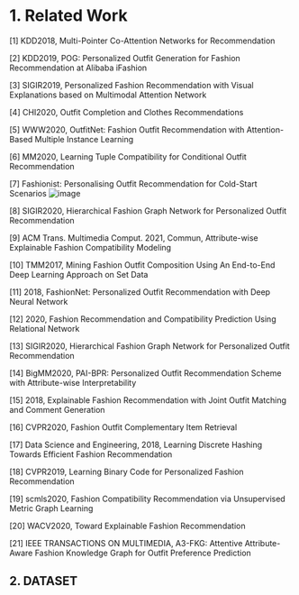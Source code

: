 # 1. Related Work

[1] KDD2018, Multi-Pointer Co-Attention Networks for Recommendation


[2] KDD2019, POG: Personalized Outfit Generation for Fashion Recommendation at Alibaba iFashion


[3] SIGIR2019, Personalized Fashion Recommendation with Visual Explanations based on Multimodal Attention Network


[4] CHI2020, Outfit Completion and Clothes Recommendations

[5] WWW2020, OutfitNet: Fashion Outfit Recommendation with Attention-Based Multiple Instance Learning


[6] MM2020, Learning Tuple Compatibility for Conditional Outfit Recommendation

[7] Fashionist: Personalising Outfit Recommendation for Cold-Start Scenarios
![image](https://user-images.githubusercontent.com/4979182/123954975-a5f08280-d9db-11eb-85f3-f996f36ab122.png)

[8] SIGIR2020, Hierarchical Fashion Graph Network for Personalized Outfit Recommendation

[9] ACM Trans. Multimedia Comput. 2021, Commun, Attribute-wise Explainable Fashion Compatibility Modeling

[10] TMM2017, Mining Fashion Outfit Composition Using An End-to-End Deep Learning Approach on Set Data


[11] 2018, FashionNet: Personalized Outfit Recommendation with Deep Neural Network 

[12] 2020, Fashion Recommendation and Compatibility Prediction Using Relational Network

[13] SIGIR2020, Hierarchical Fashion Graph Network for Personalized Outfit Recommendation

[14] BigMM2020, PAI-BPR: Personalized Outfit Recommendation Scheme with Attribute-wise Interpretability

[15] 2018, Explainable Fashion Recommendation with Joint Outfit Matching and Comment Generation

[16] CVPR2020, Fashion Outfit Complementary Item Retrieval

[17] Data Science and Engineering, 2018, Learning Discrete Hashing Towards Efficient Fashion Recommendation


[18] CVPR2019, Learning Binary Code for Personalized Fashion Recommendation

[19] scmls2020, Fashion Compatibility Recommendation via Unsupervised Metric Graph Learning

[20] WACV2020, Toward Explainable Fashion Recommendation

[21] IEEE TRANSACTIONS ON MULTIMEDIA, A3-FKG: Attentive Attribute-Aware Fashion Knowledge Graph for Outfit Preference Prediction



## 2. DATASET



